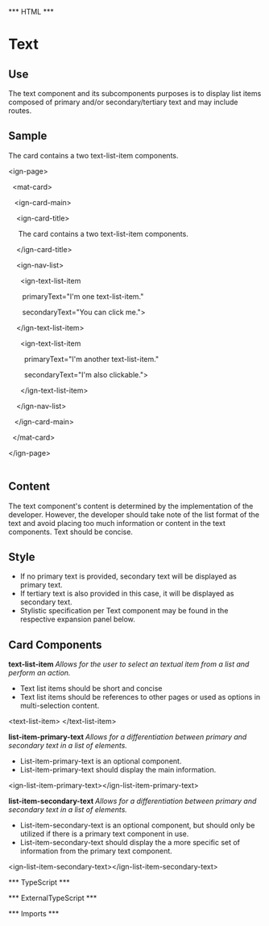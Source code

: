 *** HTML ***
# Text

## Use
The text component and its subcomponents purposes is to display list items composed of primary and/or
    secondary/tertiary text and may include routes. 

## Sample
<mat-tab-group>
    <mat-tab label="Component Sample">
        <div class="tab-height">
            <ign-page>
                <mat-card>
                    <ign-card-main>
                        <ign-card-title>
                            The card contains a two text-list-item components.
                        </ign-card-title>
                        <ign-nav-list>
                            <ign-text-list-item
                                    primaryText="I'm one text-list-item."
                                    secondaryText="You can click me.">
                            </ign-text-list-item>
                            <ign-text-list-item
                                    primaryText="I'm another text-list-item."
                                    secondaryText="I'm also clickable.">
                            </ign-text-list-item>
                        </ign-nav-list>
                    </ign-card-main>
                </mat-card>
            </ign-page>
        </div></mat-tab>
    <mat-tab label="HTML"><div class="tab-height">
        <table style="width:100%">
            <p> &lt;ign-page&gt;</p>
            <p>&nbsp; &lt;mat-card&gt;</p>
            <p> &nbsp;&nbsp;  &lt;ign-card-main&gt;</p>
            <p>&nbsp;&nbsp;&nbsp;&nbsp;&lt;ign-card-title&gt;</p>
            <p>&nbsp;&nbsp;&nbsp;&nbsp;&nbsp;The card contains a two text-list-item components.</p>
            <p>&nbsp;&nbsp;&nbsp;&nbsp;&lt;/ign-card-title&gt;</p>
            <p>&nbsp;&nbsp;&nbsp;&nbsp;&lt;ign-nav-list&gt;</p>
            <p>&nbsp;&nbsp;&nbsp;&nbsp;&nbsp; &lt;ign-text-list-item</p>
            <p>&nbsp;&nbsp;&nbsp;&nbsp;&nbsp;&nbsp;  primaryText="I'm one text-list-item."</p>
            <p>&nbsp;&nbsp;&nbsp;&nbsp;&nbsp;&nbsp;  secondaryText="You can click me."&gt;</p>
            <p>&nbsp;&nbsp;&nbsp;&nbsp;&lt;/ign-text-list-item&gt;</p>
            <p>&nbsp;&nbsp;&nbsp;&nbsp;&nbsp; &lt;ign-text-list-item</p>
            <p>&nbsp;&nbsp;&nbsp;&nbsp;&nbsp;&nbsp;&nbsp;&nbsp;primaryText="I'm another text-list-item."</p>
            <p>&nbsp;&nbsp;&nbsp;&nbsp;&nbsp;&nbsp;&nbsp;&nbsp;secondaryText="I'm also clickable."&gt;</p>
            <p>&nbsp;&nbsp;&nbsp;&nbsp;&nbsp; &lt;/ign-text-list-item&gt;</p>
            <p>&nbsp;&nbsp;&nbsp;&nbsp;&lt;/ign-nav-list&gt;</p>
            <p>&nbsp;&nbsp;  &lt;/ign-card-main&gt;</p>
            <p>&nbsp; &lt;/mat-card&gt;</p>
            <p> &lt;/ign-page&gt;
        </table>
    </div></mat-tab>
</mat-tab-group>


## Content
The text component's content is determined by the implementation of the developer. However, the developer should take
note of the list format of the text and avoid placing too much information or content in the text components. Text
should be concise.


## Style
* If no primary text is provided, secondary text will be displayed as primary text.
* If tertiary text is also provided in this case, it will be displayed as secondary text.
* Stylistic specification per Text component may be found in the respective expansion panel below.


## Card Components

<mat-accordion>
    <mat-expansion-panel>
        <mat-expansion-panel-header>
            <mat-panel-title><b>
                text-list-item
            </b></mat-panel-title>
            <mat-panel-description><i>Allows for the user to select an textual item from a list and
                perform an action. </i></mat-panel-description>
        </mat-expansion-panel-header>
        <mat-tab-group>
            <mat-tab label="Component Styling"><div class="tab-height">
                <ul>
                    <li>Text list items should be short and concise</li>
                    <li>Text list items should be references to other pages or used as options in multi-selection content.</li>
                </ul>
            </div></mat-tab>
            <mat-tab label="HTML"><div class="tab-height">
                <p>&lt;text-list-item&gt; &lt;/text-list-item&gt;</p>
            </div></mat-tab>
        </mat-tab-group>
        </mat-expansion-panel>
        <mat-expansion-panel>
            <mat-expansion-panel-header>
                <mat-panel-title><b>
                    list-item-primary-text
                </b></mat-panel-title>
                <mat-panel-description><i>Allows for a differentiation between primary and secondary text in a list of elements.</i></mat-panel-description>
            </mat-expansion-panel-header>
        <mat-tab-group>
            <mat-tab label="Component Styling"><div class="tab-height">
                <ul>
                    <li>List-item-primary-text is an optional component.</li>
                    <li>List-item-primary-text should display the main information.</li>
                </ul>
            </div></mat-tab>
            <mat-tab label="HTML"><div class="tab-height">
                <p> &lt;ign-list-item-primary-text&gt;&lt;/ign-list-item-primary-text&gt;</p>
            </div></mat-tab>
        </mat-tab-group>
        </mat-expansion-panel>
        <mat-expansion-panel>
            <mat-expansion-panel-header>
                <mat-panel-title><b>
                    list-item-secondary-text
                </b></mat-panel-title>
                <mat-panel-description><i>Allows for a differentiation between primary and secondary text in a list of elements.</i></mat-panel-description>
            </mat-expansion-panel-header>
        <mat-tab-group>
            <mat-tab label="Component Styling"><div class="tab-height">
                <ul>
                    <li>List-item-secondary-text is an optional component, but should only be utilized if there is
                        a primary text component in use.</li>
                    <li>List-item-secondary-text should display the a more specific set of information from the primary
                        text component.</li>
                </ul>
            </div></mat-tab>
            <mat-tab label="HTML"><div class="tab-height">
                <p>&lt;ign-list-item-secondary-text&gt;&lt;/ign-list-item-secondary-text&gt;</p>
            </div></mat-tab>
        </mat-tab-group>
    </mat-expansion-panel>
</mat-accordion>

*** TypeScript *** 

*** ExternalTypeScript ***

*** Imports ***